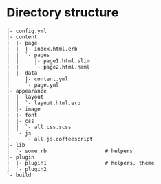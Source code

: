 # Directory structure

    |- config.yml
    |- content
    |  |- page
    |  |  |- index.html.erb
    |  |  `- pages
    |  |     |- page1.html.slim
    |  |     `- page2.html.haml
    |  |- data
    |     |- content.yml
    |     `- page.yml
    |- appearance
    |  |- layout
    |  |  `- layout.html.erb
    |  |- image
    |  |- font
    |  |- css
    |  |  `- all.css.scss
    |  `- js
    |     `- all.js.coffeescript
    |- lib
    |  `- some.rb                   # helpers
    |- plugin
    |  |- plugin1                   # helpers, theme
    |  `- plugin2
    `- build
